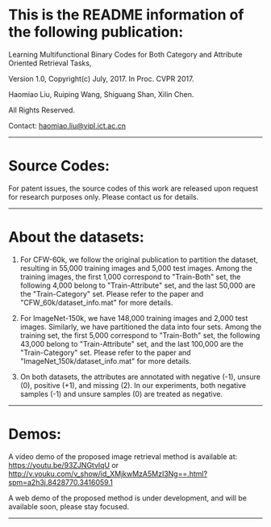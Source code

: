 This is the README information of the following publication:
=========================================================================
Learning Multifunctional Binary Codes for Both Category and Attribute Oriented Retrieval Tasks,

Version 1.0,  Copyright(c) July, 2017. In Proc. CVPR 2017.

Haomiao Liu, Ruiping Wang, Shiguang Shan, Xilin Chen.

All Rights Reserved.

Contact: haomiao.liu@vipl.ict.ac.cn

-------------------------------------------------------------------------

Source Codes:
=========================================================================

For patent issues, the source codes of this work are released upon request
for research purposes only. Please contact us for details.

-------------------------------------------------------------------------

About the datasets:
=========================================================================
1. For CFW-60k, we follow the original publication to partition the dataset,
   resulting in 55,000 training images and 5,000 test images. Among the 
   training images, the first 1,000 correspond to "Train-Both" set, the
   following 4,000 belong to "Train-Attribute" set, and the last 50,000
   are the "Train-Category" set. Please refer to the paper and 
   "CFW_60k/dataset_info.mat" for more details.

2. For ImageNet-150k, we have 148,000 training images and 2,000 test 
   images. Similarly, we have partitioned the data into four sets. Among
   the training set, the first 5,000 correspond to "Train-Both" set, the
   following 43,000 belong to "Train-Attribute" set, and the last 100,000
   are the "Train-Category" set. Please refer to the paper and 
   "ImageNet_150k/dataset_info.mat" for more details.

3. On both datasets, the attributes are annotated with negative (-1), 
   unsure (0), positive (+1), and missing (2). In our experiments, both
   negative samples (-1) and unsure samples (0) are treated as negative.

-------------------------------------------------------------------------

Demos:
=========================================================================

A video demo of the proposed image retrieval method is available at: 
https://youtu.be/93ZJNGtvlqU or 
http://v.youku.com/v_show/id_XMjkwMzA5MzI3Ng==.html?spm=a2h3j.8428770.3416059.1

A web demo of the proposed method is under development, and will be 
available soon, please stay focused.

-------------------------------------------------------------------------